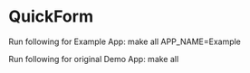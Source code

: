 # QuickForm

Run following for Example App:
make all APP_NAME=Example

Run following for original Demo App:
make all